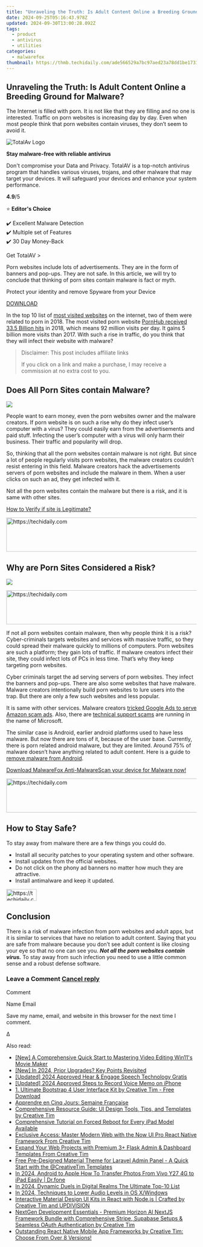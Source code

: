 ```yaml
---
title: "Unraveling the Truth: Is Adult Content Online a Breeding Ground for Malware?"
date: 2024-09-25T05:16:43.978Z
updated: 2024-09-30T13:00:28.092Z
tags:
  - product
  - antivirus
  - utilities
categories:
  - malwarefox
thumbnail: https://thmb.techidaily.com/ade566529a7bc97aed23a78dd1be17314340f234a16c9d2f0b2b465091d3ea91.jpg
---
```


## Unraveling the Truth: Is Adult Content Online a Breeding Ground for Malware?

The Internet is filled with porn. It is not like that they are filling and no one is interested. Traffic on porn websites is increasing day by day. Even when most people think that porn websites contain viruses, they don’t seem to avoid it.

![TotalAv Logo](https://www.malwarefox.com/wp-content/uploads/2024/02/totalav-svg.webp "totalav-svg")

**Stay malware-free with reliable antivirus**

Don't compromise your Data and Privacy. TotalAV is a top-notch antivirus program that handles various viruses, trojans, and other malware that may target your devices. It will safeguard your devices and enhance your system performance.

**4.9**/5

⭐ **Editor's Choice**

✔️ Excellent Malware Detection  
✔️ Multiple set of Features  
✔️ 30 Day Money-Back

[](https://tools.techidaily.com/malwarefox/products/) Get TotalAV > 

Porn websites include lots of advertisements. They are in the form of banners and pop-ups. They are not safe. In this article, we will try to conclude that thinking of porn sites contain malware is fact or myth.

Protect your identity and remove Spyware from your Device

[DOWNLOAD](https://tools.techidaily.com/malwarefox/products/) 

In the top 10 list of [most visited websites](https://www.similarweb.com/top-websites) on the internet, two of them were related to porn in 2018\. The most visited porn website [PornHub received 33.5 Billion hits](https://www.pornhub.com/insights/2018-year-in-review) in 2018, which means 92 million visits per day. It gains 5 billion more visits than 2017\. With such a rise in traffic, do you think that they will infect their website with malware?

>  Disclaimer: This post includes affiliate links
>
>  If you click on a link and make a purchase, I may receive a commission at no extra cost to you.
>

## Does All Porn Sites contain Malware?

![](https://www.malwarefox.com/wp-content/uploads/2019/01/graph.png)

People want to earn money, even the porn websites owner and the malware creators. If porn website is on such a rise why do they infect user’s computer with a virus? They could easily earn from the advertisements and paid stuff. Infecting the user’s computer with a virus will only harm their business. Their traffic and popularity will drop.

So, thinking that all the porn websites contain malware is not right. But since a lot of people regularly visits porn websites, the malware creators couldn’t resist entering in this field. Malware creators hack the advertisements servers of porn websites and include the malware in them. When a user clicks on such an ad, they get infected with it.

Not all the porn websites contain the malware but there is a risk, and it is same with other sites.

[How to Verify if site is Legitimate?](https://tools.techidaily.com/malwarefox/products/)

<!-- affiliate ads begin -->
<a href="https://appsumo.8odi.net/c/5597632/2132161/7443" target="_top" id="2132161">
  <img src="//a.impactradius-go.com/display-ad/7443-2132161" border="0" alt="https://techidaily.com" width="728" height="90"/>
</a>
<img height="0" width="0" src="https://appsumo.8odi.net/i/5597632/2132161/7443" style="position:absolute;visibility:hidden;" border="0" />
<!-- affiliate ads end -->

## Why are Porn Sites Considered a Risk?

![](https://www.malwarefox.com/wp-content/uploads/2019/01/spy.png)

<!-- affiliate ads begin -->
<a href="https://appsumo.8odi.net/c/5597632/2144287/7443" target="_top" id="2144287">
  <img src="//a.impactradius-go.com/display-ad/7443-2144287" border="0" alt="https://techidaily.com" width="600" height="90"/>
</a>
<img height="0" width="0" src="https://appsumo.8odi.net/i/5597632/2144287/7443" style="position:absolute;visibility:hidden;" border="0" />
<!-- affiliate ads end -->

If not all porn websites contain malware, then why people think it is a risk? Cyber-criminals targets websites and services with massive traffic, so they could spread their malware quickly to millions of computers. Porn websites are such a platform; they gain lots of traffic. If malware creators infect their site, they could infect lots of PCs in less time. That’s why they keep targeting porn websites.

Cyber criminals target the ad serving servers of porn websites. They infect the banners and pop-ups. There are also some websites that have malware. Malware creators intentionally build porn websites to lure users into the trap. But there are only a few such websites and less popular.

It is same with other services. Malware creators [tricked Google Ads to serve Amazon scam ads](https://www.zdnet.com/article/scammers-tricked-google-into-posting-amazon-scam-ads/). Also, there are [technical support scams](https://tools.techidaily.com/malwarefox/products/) are running in the name of Microsoft.

The similar case is Android, earlier android platforms used to have less malware. But now there are tons of it, because of the user base. Currently, there is porn related android malware, but they are limited. Around 75% of malware doesn’t have anything related to adult content. Here is a guide to [remove malware from Android](https://tools.techidaily.com/malwarefox/products/).

[Download MalwareFox Anti-MalwareScan your device for Malware now!](https://tools.techidaily.com/malwarefox/products/)

<!-- affiliate ads begin -->
<a href="https://ephamedtechinc.pxf.io/c/5597632/2137201/26400" target="_top" id="2137201">
  <img src="//a.impactradius-go.com/display-ad/26400-2137201" border="0" alt="https://techidaily.com" width="728" height="90"/>
</a>
<img height="0" width="0" src="https://ephamedtechinc.pxf.io/i/5597632/2137201/26400" style="position:absolute;visibility:hidden;" border="0" />
<!-- affiliate ads end -->

## How to Stay Safe?

To stay away from malware there are a few things you could do.

* Install all security patches to your operating system and other software.
* Install updates from the official websites.
* Do not click on the phony ad banners no matter how much they are attractive.
* Install antimalware and keep it updated.

<!-- affiliate ads begin -->
<a href="https://25home.pxf.io/c/5597632/2148634/16836" target="_top" id="2148634">
  <img src="//a.impactradius-go.com/display-ad/16836-2148634" border="0" alt="https://techidaily.com" width="80" height="31"/>
</a>
<img height="0" width="0" src="https://25home.pxf.io/i/5597632/2148634/16836" style="position:absolute;visibility:hidden;" border="0" />
<!-- affiliate ads end -->

## Conclusion

There is a risk of malware infection from porn websites and adult apps, but it is similar to services that have no relation to adult content. Saying that you are safe from malware because you don’t see adult content is like closing your eye so that no one can see you. _**Not all the porn websites contain virus.**_ To stay away from such infection you need to use a little common sense and a robust defense software.

### Leave a Comment [Cancel reply](https://tools.techidaily.com/malwarefox/products/)

Comment

Name Email 

Save my name, email, and website in this browser for the next time I comment.

Δ

<ins class="adsbygoogle"
     style="display:block"
     data-ad-format="autorelaxed"
     data-ad-client="ca-pub-7571918770474297"
     data-ad-slot="1223367746"></ins>

<ins class="adsbygoogle"
     style="display:block"
     data-ad-client="ca-pub-7571918770474297"
     data-ad-slot="8358498916"
     data-ad-format="auto"
     data-full-width-responsive="true"></ins>

<span class="atpl-alsoreadstyle">Also read:</span>
<div><ul>
<li><a href="https://extra-resources.techidaily.com/new-a-comprehensive-quick-start-to-mastering-video-editing-win11s-movie-maker/"><u>[New] A Comprehensive Quick Start to Mastering Video Editing Win11's Movie Maker</u></a></li>
<li><a href="https://fox-cloud.techidaily.com/new-in-2024-prior-upgrades-key-points-revisited/"><u>[New] In 2024, Prior Upgrades? Key Points Revisited</u></a></li>
<li><a href="https://fox-boxes.techidaily.com/updated-2024-approved-hear-and-engage-speech-technology-gratis/"><u>[Updated] 2024 Approved Hear & Engage Speech Technology Gratis</u></a></li>
<li><a href="https://video-capture.techidaily.com/updated-2024-approved-steps-to-record-voice-memo-on-iphone/"><u>[Updated] 2024 Approved Steps to Record Voice Memo on iPhone</u></a></li>
<li><a href="https://discover-excellent.techidaily.com/1-ultimate-bootstrap-4-user-interface-kit-by-creative-tim-free-download/"><u>1. Ultimate Bootstrap 4 User Interface Kit by Creative Tim - Free Download</u></a></li>
<li><a href="https://mondly-stories.techidaily.com/apprendre-en-cinq-jours-semaine-francaise/"><u>Apprendre en Cinq Jours: Semaine Française</u></a></li>
<li><a href="https://discover-excellent.techidaily.com/comprehensive-resource-guide-ui-design-tools-tips-and-templates-by-creative-tim/"><u>Comprehensive Resource Guide: UI Design Tools, Tips, and Templates by Creative Tim</u></a></li>
<li><a href="https://techno-recovery.techidaily.com/comprehensive-tutorial-on-forced-reboot-for-every-ipad-model-available/"><u>Comprehensive Tutorial on Forced Reboot for Every iPad Model Available</u></a></li>
<li><a href="https://discover-excellent.techidaily.com/exclusive-access-master-modern-web-with-the-now-ui-pro-react-native-framework-from-creative-tim/"><u>Exclusive Access: Master Modern Web with the Now UI Pro React Native Framework From Creative Tim</u></a></li>
<li><a href="https://discover-excellent.techidaily.com/expand-your-web-projects-with-premium-3plus-flask-admin-and-dashboard-templates-from-creative-tim/"><u>Expand Your Web Projects with Premium 3+ Flask Admin & Dashboard Templates From Creative Tim</u></a></li>
<li><a href="https://discover-excellent.techidaily.com/free-pre-designed-material-theme-for-laravel-admin-panel-a-quick-start-with-the-creativetim-templates/"><u>Free Pre-Designed Material Theme for Laravel Admin Panel - A Quick Start with the @CreativeTim Templates</u></a></li>
<li><a href="https://android-transfer.techidaily.com/in-2024-android-to-apple-how-to-transfer-photos-from-vivo-y27-4g-to-ipad-easily-drfone-by-drfone-transfer-from-android-transfer-from-android/"><u>In 2024, Android to Apple How To Transfer Photos From Vivo Y27 4G to iPad Easily | Dr.fone</u></a></li>
<li><a href="https://remote-screen-capture.techidaily.com/in-2024-dynamic-duels-in-digital-realms-the-ultimate-top-10-list/"><u>In 2024, Dynamic Duels in Digital Realms The Ultimate Top-10 List</u></a></li>
<li><a href="https://some-skills.techidaily.com/in-2024-techniques-to-lower-audio-levels-in-os-xwindows/"><u>In 2024, Techniques to Lower Audio Levels in OS X/Windows</u></a></li>
<li><a href="https://discover-excellent.techidaily.com/interactive-material-design-ui-kits-in-react-with-nodejs-crafted-by-creative-tim-and-updivision/"><u>Interactive Material Design UI Kits in React with Node.js | Crafted by Creative Tim and UPDIVISION</u></a></li>
<li><a href="https://discover-excellent.techidaily.com/nextgen-development-essentials-premium-horizon-ai-nextjs-framework-bundle-with-comprehensive-stripe-supabase-setups-and-seamless-oauth-authentication-by-cre14/"><u>NextGen Development Essentials - Premium Horizon AI NextJS Framework Bundle with Comprehensive Stripe, Supabase Setups & Seamless OAuth Authentication by Creative Tim</u></a></li>
<li><a href="https://discover-excellent.techidaily.com/outstanding-react-native-mobile-app-frameworks-by-creative-tim-choose-from-over-8-versions/"><u>Outstanding React Native Mobile App Frameworks by Creative Tim: Choose From Over 8 Versions!</u></a></li>
</ul></div>

